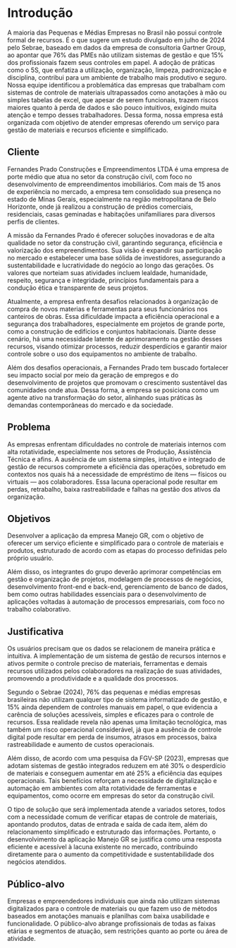 # Introdução

A maioria das Pequenas e Médias Empresas no Brasil não possui controle formal de recursos. É o que sugere um estudo divulgado em julho de 2024 pelo Sebrae, baseado em dados da empresa de consultoria Gartner Group, ao apontar que 76% das PMEs não utilizam sistemas de gestão e que 15% dos profissionais fazem seus controles em papel.
A adoção de práticas como o 5S, que enfatiza a utilização, organização, limpeza, padronização e disciplina, contribui para um ambiente de trabalho mais produtivo e seguro.
Nossa equipe identificou a problemática das empresas que trabalham com sistemas de controle de materiais ultrapassados como anotações à mão ou simples tabelas de excel, que apesar de serem funcionais, trazem riscos maiores quanto à perda de dados e são pouco intuitivos, exigindo muita atenção e tempo desses trabalhadores. Dessa forma, nossa empresa está organizada com objetivo de atender empresas oferendo um serviço para gestão de materiais e recursos eficiente e simplificado.

## Cliente 

Fernandes Prado Construções e Empreendimentos LTDA é uma empresa de porte médio que atua no setor da construção civil, com foco no desenvolvimento de empreendimentos imobiliários. Com mais de 15 anos de experiência no mercado, a empresa tem consolidado sua presença no estado de Minas Gerais, especialmente na região metropolitana de Belo Horizonte, onde já realizou a construção de prédios comerciais, residenciais, casas geminadas e habitações unifamiliares para diversos perfis de clientes.

A missão da Fernandes Prado é oferecer soluções inovadoras e de alta qualidade no setor da construção civil, garantindo segurança, eficiência e valorização dos empreendimentos. Sua visão é expandir sua participação no mercado e estabelecer uma base sólida de investidores, assegurando a sustentabilidade e lucratividade do negócio ao longo das gerações. Os valores que norteiam suas atividades incluem lealdade, humanidade, respeito, segurança e integridade, princípios fundamentais para a condução ética e transparente de seus projetos.

Atualmente, a empresa enfrenta desafios relacionados à organização de compra de novos materias e ferramentas para seus funcionários nos canteiros de obras. Essa dificuldade impacta a eficiência operacional e a segurança dos trabalhadores, especialmente em projetos de grande porte, como a construção de edifícios e conjuntos habitacionais. Diante desse cenário, há uma necessidade latente de aprimoramento na gestão desses recursos, visando otimizar processos, reduzir desperdícios e garantir maior controle sobre o uso dos equipamentos no ambiente de trabalho.

Além dos desafios operacionais, a Fernandes Prado tem buscado fortalecer seu impacto social por meio da geração de empregos e do desenvolvimento de projetos que promovam o crescimento sustentável das comunidades onde atua. Dessa forma, a empresa se posiciona como um agente ativo na transformação do setor, alinhando suas práticas às demandas contemporâneas do mercado e da sociedade.


## Problema
As empresas enfrentam dificuldades no controle de materiais internos com alta rotatividade, especialmente nos setores de Produção, Assistência Técnica e afins. A ausência de um sistema simples, intuitivo e integrado de gestão de recursos compromete a eficiência das operações, sobretudo em contextos nos quais há a necessidade de empréstimo de itens — físicos ou virtuais — aos colaboradores. Essa lacuna operacional pode resultar em perdas, retrabalho, baixa rastreabilidade e falhas na gestão dos ativos da organização.

## Objetivos

Desenvolver a aplicação da empresa Manejo GR, com o objetivo de oferecer um serviço eficiente e simplificado para o controle de materiais e produtos, estruturado de acordo com as etapas do processo definidas pelo próprio usuário.

Além disso, os integrantes do grupo deverão aprimorar competências em gestão e organização de projetos, modelagem de processos de negócios, desenvolvimento front-end e back-end, gerenciamento de banco de dados, bem como outras habilidades essenciais para o desenvolvimento de aplicações voltadas à automação de processos empresariais, com foco no trabalho colaborativo.

## Justificativa

Os usuários precisam que os dados se relacionem de maneira prática e intuitiva. A implementação de um sistema de gestão de recursos internos e ativos permite o controle preciso de materiais, ferramentas e demais recursos utilizados pelos colaboradores na realização de suas atividades, promovendo a produtividade e a qualidade dos processos.

Segundo o Sebrae (2024), 76% das pequenas e médias empresas brasileiras não utilizam qualquer tipo de sistema informatizado de gestão, e 15% ainda dependem de controles manuais em papel, o que evidencia a carência de soluções acessíveis, simples e eficazes para o controle de recursos. Essa realidade revela não apenas uma limitação tecnológica, mas também um risco operacional considerável, já que a ausência de controle digital pode resultar em perda de insumos, atrasos em processos, baixa rastreabilidade e aumento de custos operacionais.

Além disso, de acordo com uma pesquisa da FGV-SP (2023), empresas que adotam sistemas de gestão integrados reduzem em até 30% o desperdício de materiais e conseguem aumentar em até 25% a eficiência das equipes operacionais. Tais benefícios reforçam a necessidade de digitalização e automação em ambientes com alta rotatividade de ferramentas e equipamentos, como ocorre em empresas do setor da construção civil.

O tipo de solução que será implementada atende a variados setores, todos com a necessidade comum de verificar etapas de controle de materiais, apontando produtos, datas de entrada e saída de cada item, além do relacionamento simplificado e estruturado das informações. Portanto, o desenvolvimento da aplicação Manejo GR se justifica como uma resposta eficiente e acessível à lacuna existente no mercado, contribuindo diretamente para o aumento da competitividade e sustentabilidade dos negócios atendidos.

## Público-alvo

Empresas e empreendedores individuais que ainda não utilizam sistemas digitalizados para o controle de materiais ou que fazem uso de métodos baseados em anotações manuais e planilhas com baixa usabilidade e funcionalidade. O público-alvo abrange profissionais de todas as faixas etárias e segmentos de atuação, sem restrições quanto ao porte ou área de atividade.
